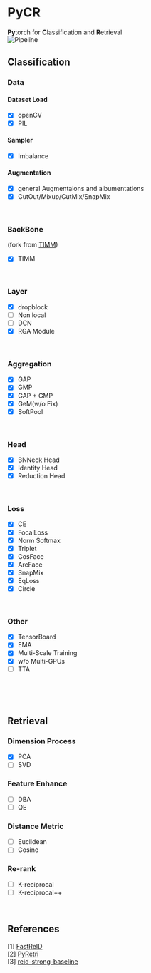 # **PyCR**
**Py**torch for **C**lassification and **R**etrieval <br>
![Pipeline](https://raw.githubusercontent.com/xiaochengsky/PyCR/master/Pipeline.png)
<br>


## **Classification**
### **Data**
#### Dataset Load
- [x] openCV
- [x] PIL
#### Sampler
- [x] Imbalance
#### Augmentation
- [x] general Augmentaions and albumentations
- [x] CutOut/Mixup/CutMix/SnapMix
<br>

### **BackBone**
(fork from [TIMM](https://github.com/rwightman/pytorch-image-models))
- [x] TIMM
<br>

### **Layer**
- [x] dropblock
- [ ] Non local
- [ ] DCN
- [x] RGA Module
<br>
  
### **Aggregation**
- [x] GAP
- [x] GMP
- [x] GAP + GMP
- [x] GeM(w/o Fix)
- [x] SoftPool
<br>
  
### **Head**
- [x] BNNeck Head
- [x] Identity Head
- [x] Reduction Head
<br>
  
### **Loss**
- [x] CE
- [x] FocalLoss
- [x] Norm Softmax
- [x] Triplet 
- [x] CosFace
- [x] ArcFace
- [x] SnapMix
- [x] EqLoss
- [x] Circle
<br>

### **Other**
- [x] TensorBoard
- [x] EMA
- [x] Multi-Scale Training
- [x] w/o Multi-GPUs
- [ ] TTA
<br>
<br>
<br>


## **Retrieval**
### **Dimension Process**
- [x] PCA
- [ ] SVD

### **Feature Enhance**
- [ ] DBA
- [ ] QE

### **Distance Metric**
- [ ] Euclidean
- [ ] Cosine

### **Re-rank**
- [ ] K-reciprocal
- [ ] K-reciprocal++
<br>
  

## **References**
[1] [FastReID](https://github.com/JDAI-CV/fast-reid) <br>
[2] [PyRetri](https://github.com/PyRetri/PyRetri) <br>
[3] [reid-strong-baseline](https://github.com/michuanhaohao/reid-strong-baseline) <br>


<div style='display: none'>
## Update log
2020.12.12 <br>
> 1. 测试脚本，排查 infer Acc 过低的问题;
> 2. 混淆矩阵在 tensorboard 的可视化。


<br><br>
2020.12.13 <br>
> 1. fix Acc过低的问题，config 设置 multi-gpus=True, 保证多卡和单卡兼容;
> 2. opencv 代替 pil 进行数据增强，兼容 albumentaion 库;
> 3. 将标签文件的配置移入config;
> 4. 加入混淆矩阵在 tensotboard 显示。

<br><br>
2020.12.14 <br>
> 1. 权重保存时，同时保留只有 weight 的权重，方便 scp 传输;
> 2. 获取Cassava数据集的均值和方差.

<br><br>
2020.12.15 <br>
> 1. 增加 LR Range Test;
> 2. 联调 Git 端代码。

<br><br>
2020.12.16 <br>
> 1. 全部改为相对路径导入。

<br><br>
2020.12.17 <br>
> 1. 增加 gallery 和 query 的数据配置和处理;
> 2. 添加检索代码。

<br><br>
2020.12.19 <br>
> 1. 修正 model/build.py config.copy 的bug;
> 2. 检索抽特征代码;
> 3. 引入 model EMA，torch.seed。

<br><br>
2020.12.20 <br>
> 1. 加入 faiss 检索服务。

<br><br>
2020.12.22 <br>
> 1. 加入 imbalance 均衡采样;
> 2. 加入 FocalLoss。

<br><br>
2020.12.23 <br>
> 1. 修改 lr_range_test 路径问题;
> 2. 修复 EMA 针对多卡的 bug;
> 3. 修复 retrieval 部分的路径问题;
> 4. 检索效果和分类效果对齐, ema 更占优势。


<br><br>
2020.12.25 <br>
> 1. 添加配置项, 修复 pipeline 在 kaggle 平台的提交问题(不兼容 pynvml 指令)
> 2. 加入多尺度训练, 在 配置中统一ResizePad到(800, 800), 训练过程中重新随机Resize。


<br><br>
2021.01.19 <br>
> 1. 大修改;
> 2. 添加 config 0.895 的 snapmix 的 baseline;
> 3. 读取图像从 openCV 修改为 PIL;
> 4. 添加 engine/tmp_trainer.py 用于临时修改非正式代码;
> 5. 修改 engine/trainer.py;
> 6. layer 添加 rga 模块;
> 7. 添加 losses/snapmixloss.py;
> 8. 添加 nets/snapmix 的 res50 和 rga 模块的 res50;
> 9. 添加 layers 的 config 配置;
> 10. 分离 fineturn 和其它部分的学习率变化策略;
> 11. 修改 train.py;
> 12. 添加 snapmix 的处理，修改 torch, numpy, random 的种子


<br><br>
2021.01.20 <br>
> 1. 修改检索服务的 bug.


<br><br>
2021.01.22 <br>
> 1. 增加 eqloss + snapmix 的 loss函数
> 2. 增加 efficient 的 backbone

 </div>
